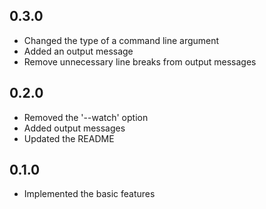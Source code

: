 ## 0.3.0
- Changed the type of a command line argument
- Added an output message
- Remove unnecessary line breaks from output messages

## 0.2.0
- Removed the '--watch' option
- Added output messages
- Updated the README

## 0.1.0
- Implemented the basic features
